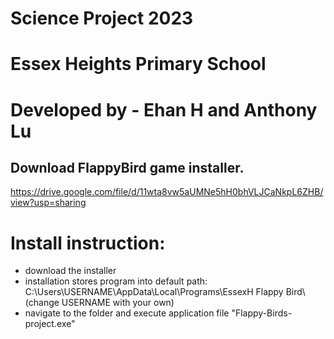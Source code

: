 # Science Project 2023
# Essex Heights Primary School

# Developed by - Ehan H and Anthony Lu

## Download FlappyBird game installer.
https://drive.google.com/file/d/11wta8vw5aUMNe5hH0bhVLJCaNkpL6ZHB/view?usp=sharing

# Install instruction:
- download the installer
- installation stores program into default path: C:\Users\USERNAME\AppData\Local\Programs\EssexH Flappy Bird\ (change USERNAME with your own)
- navigate to the folder and execute application file "Flappy-Birds-project.exe"
